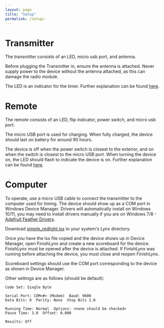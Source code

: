 ```yaml
---
layout: page
title: "Setup"
permalink: /setup/
---
```


# Transmitter

The transmitter consists of an LED, micro usb port, and antenna. 

Before plugging the Transmitter in, ensure the antenna is attached. Never supply power to the device without the antenna attached, as this can damage the radio module.

The LED is an indicator for the timer. Further explanation can be found [here](/starter_indicator_docs/transmitter).

# Remote

The remote consists of an LED, flip indicator, power switch, and micro usb port.

The micro USB port is used for charging. When fully charged, the device should last on battery for around 90 hours.

The device is off when the power switch is closest to the exterior, and on when the switch is closest to the micro USB port. When turning the device on, the LED should flash to indicate the device is on. Further explanation can be found [here](/starter_indicator_docs/remote).

# Computer

To operate, use a micro USB cable to connect the transmitter to the computer used for timing. The device should show up as a COM port in Windows Device Manager. Drivers will automatically install on Windows 10/11, you may need to install drivers manually if you are on Windows 7/8 - [Adafruit Feather Drivers](https://github.com/adafruit/Adafruit_Windows_Drivers/releases).

Download [simple_redlight.lss](simple_redlight.lss) to your system's Lynx directory.

Once you have the lss file copied and the device shows up in Device Manager, open FinishLynx and create a new scoreboard for the device. FinishLynx must be opened after the device is attached. If FinishLynx was running before attaching the device, you must close and reopen FinishLynx.

Scoreboard settings should use the COM port corresponding to the device as shown in Device Manager. 

Other settings are as follows (should be default):

```plaintext
Code Set: Single Byte

Serial Port: COM<#> (Modem)  Baud: 9600
Data Bits: 8  Parity: None  Stop Bits 1.0

Running Time: Normal  Options: <none should be checked>
Pause Time: 3.0  Offset: 0.000

Results: Off
```

